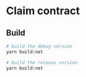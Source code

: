 # Claim contract

## Build
```sh
# build the debug version
yarn build:net

# build the release version
yarn build:net
```
